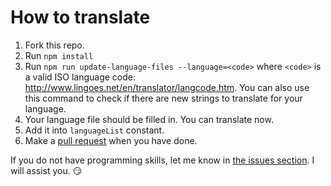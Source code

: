 # How to translate

1. Fork this repo.
2. Run `npm install`
3. Run `npm run update-language-files --language=<code>` where `<code>`
   is a valid ISO language code:
   http://www.lingoes.net/en/translator/langcode.htm. You can also use
   this command to check if there are new strings to
   translate for your language.
4. Your language file should be filled in. You can translate now.
5. Add it into `languageList` constant.
6. Make a [pull request](https://github.com/louislam/uptime-kuma/pulls) when you have done.

If you do not have programming skills, let me know in [the issues section](https://github.com/louislam/uptime-kuma/issues). I will assist you. 😏
